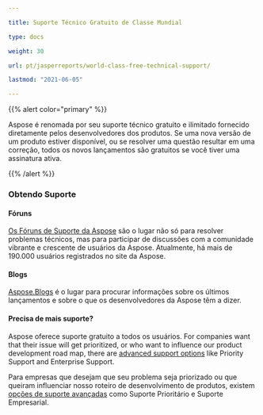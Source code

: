 ```yaml
---

title: Suporte Técnico Gratuito de Classe Mundial

type: docs

weight: 30

url: pt/jasperreports/world-class-free-technical-support/

lastmod: "2021-06-05"

---
```


{{% alert color="primary" %}}

Aspose é renomada por seu suporte técnico gratuito e ilimitado fornecido diretamente pelos desenvolvedores dos produtos. Se uma nova versão de um produto estiver disponível, ou se resolver uma questão resultar em uma correção, todos os novos lançamentos são gratuitos se você tiver uma assinatura ativa.

{{% /alert %}}

### **Obtendo Suporte**

#### **Fóruns**

[Os Fóruns de Suporte da Aspose](http://www.aspose.com/Community/Forums/) são o lugar não só para resolver problemas técnicos, mas para participar de discussões com a comunidade vibrante e crescente de usuários da Aspose. Atualmente, há mais de 190.000 usuários registrados no site da Aspose.

#### **Blogs**

[Aspose.Blogs](http://www.aspose.com/Community/Blogs/) é o lugar para procurar informações sobre os últimos lançamentos e sobre o que os desenvolvedores da Aspose têm a dizer.

#### **Precisa de mais suporte?**

Aspose oferece suporte gratuito a todos os usuários. For companies want that their issue will get prioritized, or who want to influence our product development road map, there are [advanced support options](http://www.aspose.com/corporate/services/support-options.aspx) like Priority Support and Enterprise Support.

Para empresas que desejam que seu problema seja priorizado ou que queiram influenciar nosso roteiro de desenvolvimento de produtos, existem [opções de suporte avançadas](http://www.aspose.com/corporate/services/support-options.aspx) como Suporte Prioritário e Suporte Empresarial.